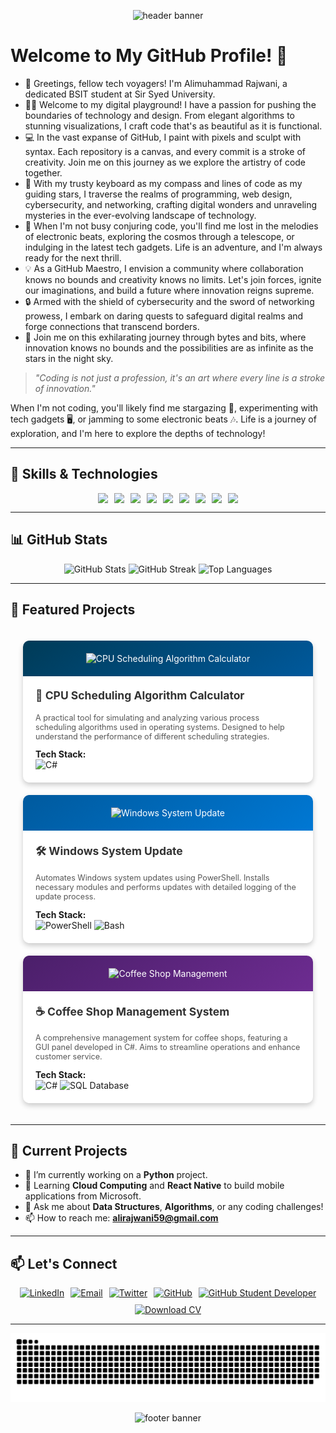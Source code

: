 <!-- Header Banner -->
<p align="center">
  <img src="https://capsule-render.vercel.app/api?type=waving&color=gradient&height=100&section=header&text=Hey!%20I%20am%20Alimuhammad%20Rajwani!%20&fontSize=30&fontColor=ffffff&animation=fadeIn" alt="header banner" />
</p>

<!-- Introduction Section -->
# Welcome to My GitHub Profile! 👋

- 👋 Greetings, fellow tech voyagers! I'm Alimuhammad Rajwani, a dedicated BSIT student at Sir Syed University.
- 👨‍💻 Welcome to my digital playground! I have a passion for pushing the boundaries of technology and design. From elegant algorithms to stunning visualizations, I craft code that's as beautiful as it is functional.
- 💻 In the vast expanse of GitHub, I paint with pixels and sculpt with syntax. Each repository is a canvas, and every commit is a stroke of creativity. Join me on this journey as we explore the artistry of code together.
- 🚀 With my trusty keyboard as my compass and lines of code as my guiding stars, I traverse the realms of programming, web design, cybersecurity, and networking, crafting digital wonders and unraveling mysteries in the ever-evolving landscape of technology.
- 🌌 When I'm not busy conjuring code, you'll find me lost in the melodies of electronic beats, exploring the cosmos through a telescope, or indulging in the latest tech gadgets. Life is an adventure, and I'm always ready for the next thrill.
- 💡 As a GitHub Maestro, I envision a community where collaboration knows no bounds and creativity knows no limits. Let's join forces, ignite our imaginations, and build a future where innovation reigns supreme.
- 🔒 Armed with the shield of cybersecurity and the sword of networking prowess, I embark on daring quests to safeguard digital realms and forge connections that transcend borders.
- 🌟 Join me on this exhilarating journey through bytes and bits, where innovation knows no bounds and the possibilities are as infinite as the stars in the night sky.

> *"Coding is not just a profession, it's an art where every line is a stroke of innovation."*

When I'm not coding, you'll likely find me stargazing 🌌, experimenting with tech gadgets 🖥️, or jamming to some electronic beats 🎶. Life is a journey of exploration, and I'm here to explore the depths of technology!

---

## 🚀 Skills & Technologies

<div style="display: flex; flex-wrap: wrap; gap: 10px; justify-content: center;">
  <img src="https://img.shields.io/badge/Code-C%2B%2B-00599C?style=for-the-badge&logo=c%2B%2B&logoColor=white" />
  <img src="https://img.shields.io/badge/Code-Python-3776AB?style=for-the-badge&logo=python&logoColor=white" />
  <img src="https://img.shields.io/badge/Code-CSharp-239120?style=for-the-badge&logo=c-sharp&logoColor=white" />
  <img src="https://img.shields.io/badge/Web-HTML5-E34F26?style=for-the-badge&logo=html5&logoColor=white" />
  <img src="https://img.shields.io/badge/Web-CSS3-1572B6?style=for-the-badge&logo=css3&logoColor=white" />
  <img src="https://img.shields.io/badge/Web-JavaScript-F7DF1E?style=for-the-badge&logo=javascript&logoColor=black" />
  <img src="https://img.shields.io/badge/Database-SQL-4479A1?style=for-the-badge&logo=postgresql&logoColor=white" />
  <img src="https://img.shields.io/badge/Framework-React-61DAFB?style=for-the-badge&logo=react&logoColor=black" />
  <img src="https://img.shields.io/badge/Skills-Cybersecurity-ff4d4d?style=for-the-badge&logo=cybersecurity&logoColor=white" />
</div>

---

## 📊 GitHub Stats

<!-- GitHub Stats -->
<div align="center">
  <img src="https://github-readme-stats.vercel.app/api?username=ALIMUHAMMAD-RAJWANI&show_icons=true&theme=radical" alt="GitHub Stats" height="180em" style="max-width: 100%; height: auto;" />
  <img src="https://github-readme-streak-stats.herokuapp.com/?user=ALIMUHAMMAD-RAJWANI&theme=radical" alt="GitHub Streak" height="180em" style="max-width: 100%; height: auto;" />
  <img src="https://github-readme-stats.vercel.app/api/top-langs/?username=ALIMUHAMMAD-RAJWANI&layout=compact&theme=radical" alt="Top Languages" height="180em" style="max-width: 100%; height: auto;" />
</div>

---

## 🌟 Featured Projects

<div style="display: grid; grid-template-columns: repeat(auto-fit, minmax(280px, 1fr)); gap: 20px; max-width: 1200px; margin: auto; padding: 20px;">

  <!-- Project 1 -->
  <div style="background: #ffffff; border-radius: 10px; box-shadow: 0 4px 8px rgba(0,0,0,0.2); overflow: hidden; transition: transform 0.3s; transform: scale(1);">
    <a href="https://github.com/AliMuhammad-Rajwani/Cpu-Schduling-Algorithm-Calculator.git" style="display: block; text-align: center; padding: 20px; background: linear-gradient(145deg, #003B57, #00599C); color: #ffffff; text-decoration: none;">
      <img src="https://img.shields.io/badge/Project-CPU%20Scheduling%20Algorithm%20Calculator-00599C?style=flat-square&logo=c-sharp&logoColor=white&labelColor=003B57" alt="CPU Scheduling Algorithm Calculator" style="max-width: 100%; height: auto;"/>
    </a>
    <div style="padding: 20px;">
      <h3 style="margin-top: 0; color: #333; font-size: 1.25em; font-weight: bold;">🚀 CPU Scheduling Algorithm Calculator</h3>
      <p style="font-size: 0.9em; color: #555;">A practical tool for simulating and analyzing various process scheduling algorithms used in operating systems. Designed to help understand the performance of different scheduling strategies.</p>
      <strong>Tech Stack:</strong><br />
      <img src="https://img.shields.io/badge/Language-C%23-239120?style=flat-square&logo=c-sharp&logoColor=white" alt="C#" />
    </div>
  </div>

  <!-- Project 2 -->
  <div style="background: #ffffff; border-radius: 10px; box-shadow: 0 4px 8px rgba(0,0,0,0.2); overflow: hidden; transition: transform 0.3s; transform: scale(1);">
    <a href="https://github.com/AliMuhammad-Rajwani/Window-System-Update.git" style="display: block; text-align: center; padding: 20px; background: linear-gradient(145deg, #005A9E, #0078D4); color: #ffffff; text-decoration: none;">
      <img src="https://img.shields.io/badge/Project-Windows%20System%20Update-0078D4?style=flat-square&logo=windows&logoColor=white&labelColor=005A9E" alt="Windows System Update" style="max-width: 100%; height: auto;"/>
    </a>
    <div style="padding: 20px;">
      <h3 style="margin-top: 0; color: #333; font-size: 1.25em; font-weight: bold;">🛠️ Windows System Update</h3>
      <p style="font-size: 0.9em; color: #555;">Automates Windows system updates using PowerShell. Installs necessary modules and performs updates with detailed logging of the update process.</p>
      <strong>Tech Stack:</strong><br />
      <img src="https://img.shields.io/badge/Script-PowerShell-4B8BBE?style=flat-square&logo=powershell&logoColor=white" alt="PowerShell" />
      <img src="https://img.shields.io/badge/Script-Bash-4EAA25?style=flat-square&logo=bash&logoColor=white" alt="Bash" />
    </div>
  </div>

  <!-- Project 3 -->
  <div style="background: #ffffff; border-radius: 10px; box-shadow: 0 4px 8px rgba(0,0,0,0.2); overflow: hidden; transition: transform 0.3s; transform: scale(1);">
    <a href="https://github.com/AliMuhammad-Rajwani/Coffee_Shop.git" style="display: block; text-align: center; padding: 20px; background: linear-gradient(145deg, #4B1F6A, #6D2C91); color: #ffffff; text-decoration: none;">
      <img src="https://img.shields.io/badge/Project-Coffee%20Shop%20Management-6D2C91?style=flat-square&logo=coffee&logoColor=white&labelColor=4B1F6A" alt="Coffee Shop Management" style="max-width: 100%; height: auto;"/>
    </a>
    <div style="padding: 20px;">
      <h3 style="margin-top: 0; color: #333; font-size: 1.25em; font-weight: bold;">☕ Coffee Shop Management System</h3>
      <p style="font-size: 0.9em; color: #555;">A comprehensive management system for coffee shops, featuring a GUI panel developed in C#. Aims to streamline operations and enhance customer service.</p>
      <strong>Tech Stack:</strong><br />
      <img src="https://img.shields.io/badge/Language-C%23-239120?style=flat-square&logo=c-sharp&logoColor=white" alt="C#" />
      <img src="https://img.shields.io/badge/Database-SQL-003B57?style=flat-square&logo=postgresql&logoColor=white" alt="SQL Database" />
    </div>
  </div>

</div>

---

## 🚧 Current Projects

- 🔭 I’m currently working on a **Python** project.  
- 🌱 Learning **Cloud Computing** and **React Native** to build mobile applications from Microsoft.  
- 💬 Ask me about **Data Structures**, **Algorithms**, or any coding challenges!  
- 📫 How to reach me: **alirajwani59@gmail.com**

---

## 📫 Let's Connect

<div style="display: flex; flex-wrap: wrap; gap: 10px; justify-content: center;">
  <a href="https://www.linkedin.com/in/alimuhammadrajwani/">
    <img src="https://img.shields.io/badge/LinkedIn-0077B5?style=for-the-badge&logo=linkedin&logoColor=white" alt="LinkedIn" />
  </a>
  <a href="mailto: alirajwani59@gmail.com">
    <img src="https://img.shields.io/badge/Email-D14836?style=for-the-badge&logo=gmail&logoColor=white" alt="Email" />
  </a>
  <a href="https://twitter.com/alimuhammadraj">
    <img src="https://img.shields.io/badge/Twitter-1DA1F2?style=for-the-badge&logo=twitter&logoColor=white" alt="Twitter" />
  </a>
  <a href="https://github.com/ALIMUHAMMAD-RAJWANI">
    <img src="https://img.shields.io/badge/GitHub-181717?style=for-the-badge&logo=github&logoColor=white" alt="GitHub" />
  </a>
  <a href="https://education.github.com/experts">
    <img src="https://img.shields.io/badge/GitHub%20Student%20Developer-Student-1F8BFF?style=for-the-badge&logo=github&logoColor=white" alt="GitHub Student Developer" />
  </a>
  <a href="https://github.com/AliMuhammad-Rajwani/Cv.git" download>
    <img src="https://img.shields.io/badge/CV-Download%20Now-1E90FF?style=for-the-badge&logo=github&logoColor=white" alt="Download CV" />
  </a>
</div>

---

<!-- GitHub Snake Animation -->
<div align="center">
  <img src="https://raw.githubusercontent.com/platane/snk/output/github-contribution-grid-snake.svg" alt="GitHub Contribution Snake Animation" />
</div>

<!-- Footer Banner -->
<p align="center">
  <img src="https://capsule-render.vercel.app/api?type=waving&color=gradient&height=100&section=footer" alt="footer banner" />
</p>
